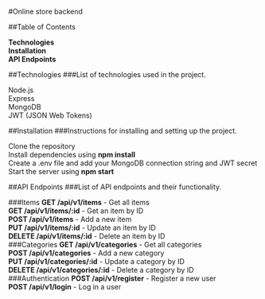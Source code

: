 #Online store backend

##Table of Contents

**Technologies**  
**Installation**   
**API Endpoints**

##Technologies
###List of technologies used in the project.

Node.js  
Express  
MongoDB  
JWT (JSON Web Tokens)

##Installation
###Instructions for installing and setting up the project.

Clone the repository  
Install dependencies using **npm install**  
Create a .env file and add your MongoDB connection string and JWT secret  
Start the server using **npm start**    


##API Endpoints
###List of API endpoints and their functionality.

###Items
**GET /api/v1/items** - Get all items  
**GET /api/v1/items/:id** - Get an item by ID  
**POST /api/v1/items** - Add a new item  
**PUT /api/v1/items/:id** - Update an item by ID  
**DELETE /api/v1/items/:id** - Delete an item by ID  
###Categories
**GET /api/v1/categories** - Get all categories  
**POST /api/v1/categories** - Add a new category  
**PUT /api/v1/categories/:id** - Update a category by ID  
**DELETE /api/v1/categories/:id** - Delete a category by ID  
###Authentication
**POST /api/v1/register** - Register a new user  
**POST /api/v1/login** - Log in a user
